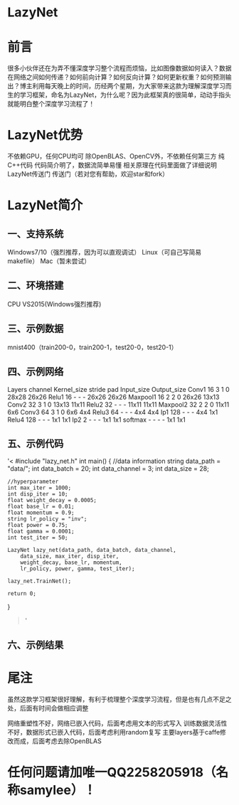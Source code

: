 # LazyNet
# 前言
很多小伙伴还在为弄不懂深度学习整个流程而烦恼，比如图像数据如何读入？数据在网络之间如何传递？如何前向计算？如何反向计算？如何更新权重？如何预测输出？博主利用每天晚上的时间，历经两个星期，为大家带来这款为理解深度学习而生的学习框架，命名为LazyNet，为什么呢？因为此框架真的很简单，动动手指头就能明白整个深度学习流程了！

# LazyNet优势
不依赖GPU，任何CPU均可
除OpenBLAS、OpenCV外，不依赖任何第三方
纯C++代码
代码简介明了，数据流简单易懂
相关原理在代码里面做了详细说明
LazyNet传送门
传送门（若对您有帮助，欢迎star和fork）
# LazyNet简介
## 一、支持系统
Windows7/10（强烈推荐，因为可以直观调试）
Linux（可自己写简易makefile）
Mac（暂未尝试）
## 二、环境搭建
CPU
VS2015(Windows强烈推荐)
## 三、示例数据
mnist400（train200-0，train200-1，test20-0，test20-1）
## 四、示例网络
Layers	channel	Kernel_size	stride	pad	Input_size	Output_size
Conv1	16	3	1	0	28x28	26x26
Relu1	16	-	-	-	26x26	26x26
Maxpool1	16	2	2	0	26x26	13x13
Conv2	32	3	1	0	13x13	11x11
Relu2	32	-	-	-	11x11	11x11
Maxpool2	32	2	2	0	11x11	6x6
Conv3	64	3	1	0	6x6	4x4
Relu3	64	-	-	-	4x4	4x4
Ip1	128	-	-	-	4x4	1x1
Relu4	128	-	-	-	1x1	1x1
Ip2	2	-	-	-	1x1	1x1
softmax	-	-	-	-	1x1	1x1
## 五、示例代码
'<
#include "lazy_net.h"
int main()
{
	//data information
	string data_path = "data/";
	int data_batch = 20;
	int data_channel = 3;
	int data_size = 28;

	//hyperparameter
	int max_iter = 1000;
	int disp_iter = 10;
	float weight_decay = 0.0005;
	float base_lr = 0.01;
	float momentum = 0.9;
	string lr_policy = "inv";
	float power = 0.75;
	float gamma = 0.0001;
	int test_iter = 50;

	LazyNet lazy_net(data_path, data_batch, data_channel, 
		data_size, max_iter, disp_iter,
		weight_decay, base_lr, momentum,
		lr_policy, power, gamma, test_iter);

	lazy_net.TrainNet();

	return 0;
}
>'
## 六、示例结果

# 尾注
虽然这款学习框架很好理解，有利于梳理整个深度学习流程，但是也有几点不足之处，后面有时间会做相应调整

网络重塑性不好，网络已嵌入代码，后面考虑用文本的形式写入
训练数据灵活性不好，数据形式已嵌入代码，后面考虑利用random复写
主要layers基于caffe修改而成，后面考虑去除OpenBLAS


# 任何问题请加唯一QQ2258205918（名称samylee）！
